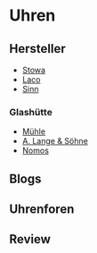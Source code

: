 # Uhren

## Hersteller
* [Stowa]
* [Laco]
* [Sinn]

[Stowa]: https://www.stowa.de
[Laco]: https://www.laco.de
[Sinn]: https://www.sinn.de

### Glashütte

* [Mühle]
* [A. Lange & Söhne]
* [Nomos]

[Mühle]: https://www.muehle-glashuette.de/
[A. Lange & Söhne]: https://www.alange-soehne.com/
[Nomos]: https://nomos-glashuette.com/

## Blogs


## Uhrenforen

## Review
